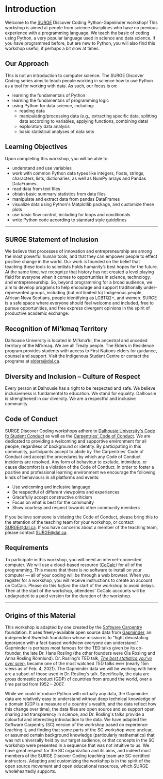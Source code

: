 # Introduction

Welcome to the [SURGE](https://surgeinnovation.ca) Discover Coding Python-Gapminder workshop! This workshop is aimed at people from science disciplines who have no previous experience with a programming language. We teach the basic of coding using Python, a very popular language used in science and data science. If you have programmed before, but are new to Python, you will also find this workshop useful, if perhaps a bit slow at times. 

## Our Approach

This is not an introduction to computer science. The SURGE Discover Coding series aims to teach people working in science how to use Python as a tool for working with data. As such, our focus is on:
- learning the fundamentals of Python
- learning the fundamentals of programming logic
- using Python for data science, including:
    - reading data
    - manipulating/processing data (e.g., extracting specific data, splitting data according to variables, applying functions, combining data)
    - exploratory data analysis
    - basic statistical analyses of data sets

## Learning Objectives

Upon completing this workshop, you will be able to:
- understand and use variables
- work with common Python data types like integers, floats, strings, characters, lists, dictionaries, as well as NumPy arrays and Pandas DataFrames.
- read data from text files
- obtain basic summary statistics from data files
- manipulate and extract data from pandas DataFrames
- visualize data using Python's Matplotlib package, and customize these plots
- use basic flow control, including for loops and conditionals
- write Python code according to standard style guidelines

---
## SURGE Statement of Inclusion 
We believe that processes of innovation and entrepreneurship are among the most powerful human tools, and that they can empower people to effect positive change in the world. Our work is founded on the belief that teaching these tools to scientists holds humanity’s best hopes for the future. At the same time, we recognize that history has not created a level playing field for everyone when it comes to opportunities in science, technology, and entrepreneurship. So, beyond programming for a broad audience, we aim to develop programs to help encourage and support traditionally under-represented groups, including (but not limited to) Indigenous people, African Nova Scotians, people identifying as LGBTQ2+, and women. SURGE is a safe space where everyone should feel welcome and included, free to pursue opportunities, and free express divergent opinions in the spirit of productive academic exchange.

## Recognition of Mi’kmaq Territory

Dalhousie University is located in Mi’kma’ki, the ancestral and unceded territory of the Mi’kmaq. We are all Treaty people. The Elders in Residence program provides students with access to First Nations elders for guidance, counsel and support. Visit the Indigenous Student Centre or contact the programs at elders@dal.ca.

## Diversity and Inclusion – Culture of Respect

Every person at Dalhousie has a right to be respected and safe. We believe inclusiveness is fundamental to education. We stand for equality. Dalhousie is strengthened in our diversity. We are a respectful and inclusive community. 

## Code of Conduct

SURGE Discover Coding workshops adhere to [Dalhousie University's Code fo Student Conduct](https://www.dal.ca/dept/university_secretariat/policies/student-life/code-of-student-conduct.html) as well as the [Carpentries' Code of Conduct](https://docs.carpentries.org/topic_folders/policies/code-of-conduct.html). We are dedicated to providing a welcoming and supportive environment for all people, regardless of background or identity. By participating in this community, participants accept to abide by The Carpentries’ Code of Conduct and accept the procedures by which any Code of Conduct incidents are resolved. Any form of behaviour to exclude, intimidate, or cause discomfort is a violation of the Code of Conduct. In order to foster a positive and professional learning environment we encourage the following kinds of behaviours in all platforms and events:
- Use welcoming and inclusive language
- Be respectful of different viewpoints and experiences
- Gracefully accept constructive criticism
- Focus on what is best for the community
- Show courtesy and respect towards other community members

If you believe someone is violating the Code of Conduct, please bring this to the attention of the teaching team for your workshop, or contact [SURGE@dal.ca](mailto:surge@dal.ca). If you have concerns about a member of the teaching team, please contact [SURGE@dal.ca](mailto:surge@dal.ca).

## Requirements

To participate in this workshop, you will need an internet-connected computer. We will use a cloud-based resource ([CoCalc](https://cocalc.com)) for all of the programming. This means that there is no software to install on your computer — all of your coding will be through a web browser. When you register for a workshop, you will receive instructions to create an account on CoCalc. Please do this *before* the start of the workshop to avoid delays. Then at the start of the workshop, attendees' CoCalc accounts will be updagraded to a paid version for the duration of the workshop. 

---

## Origins of this Material

This workshop is adapted by one created by the [Software Carpentry](http://swcarpentry.github.io/python-novice-gapminder/index.html) foundation. It uses freely-available open source data from [Gapminder](https://www.gapminder.org), an independent Swedish foundation whose mission is to "fight devastating ignorance with a fact-based worldview everyone can understand." Gapminder is perhaps most famous for the TED talks given by its co-founder, the late Dr. Hans Rosling (the other founders were Ola Rosling and Anna Rosling Rönnlund). Dr. Rosling's TED talk, [*The best statistics you’ve ever seen*](https://www.ted.com/talks/hans_rosling_the_best_stats_you_ve_ever_seen?language=en), became one of the most watched TED talks ever (nearly 15m views as of Feb. 4, 2021). The Gapminder data we will be working with here are a subset of those used in Dr. Rosling's talk. Specifically, the data are gross domestic product (GDP) of countries from around the world, over a time period from 1952 – 2007. 

While we could introduce Python with virtually any data, the Gapminder data are relatively easy to understand without deep technical knowledge of a domain (GDP is a measure of a country's wealth, and the data reflect how this change over time), the data files are open source and so support open sharing and transparency in science, and Dr. Rosling's talks provide a colourful and interesting introduction to the data. We have adapted the Software Carpentry (SC) version of the workshop based on experience teaching it, and finding that some parts of the SC workshop were unclear, or assumed certain background knowledge (particularly mathematics) that was not universally held by our target audience, or that concepts in the SC workshop were presented in a sequence that was not intuitive to us. We have great respect for the SC organization and its aims, and indeed most members of the SURGE Discover Coding teaching team are SC-certified instructors. Adapting and customizing the workshop is in the spirit of the open source movement and open educational resources, which SURGE wholeheartedly supports.


```python

```
